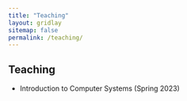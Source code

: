 ```yaml
---
title: "Teaching"
layout: gridlay
sitemap: false
permalink: /teaching/
---
```


## Teaching

* Introduction to Computer Systems (Spring 2023)


